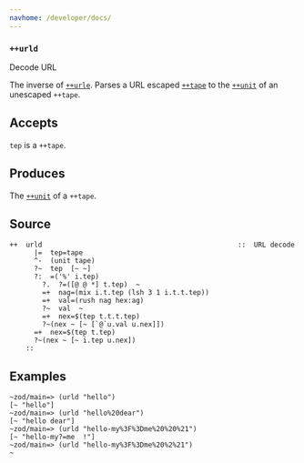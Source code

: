 ```yaml
---
navhome: /developer/docs/
---
```



### `++urld`

Decode URL

The inverse of [`++urle`](). Parses a URL escaped [`++tape`]() to the
[`++unit`]() of an unescaped `++tape`.

Accepts
-------

`tep` is a `++tape`.

Produces
--------

The [`++unit`]() of a `++tape`.

Source
------

    ++  urld                                                ::  URL decode
          |=  tep=tape
          ^-  (unit tape)
          ?~  tep  [~ ~]
          ?:  =('%' i.tep)
            ?.  ?=([@ @ *] t.tep)  ~
            =+  nag=(mix i.t.tep (lsh 3 1 i.t.t.tep))
            =+  val=(rush nag hex:ag)
            ?~  val  ~
            =+  nex=$(tep t.t.t.tep)
            ?~(nex ~ [~ [`@`u.val u.nex]])
          =+  nex=$(tep t.tep)
          ?~(nex ~ [~ i.tep u.nex])
        ::

Examples
--------

    ~zod/main=> (urld "hello")
    [~ "hello"]
    ~zod/main=> (urld "hello%20dear")
    [~ "hello dear"]
    ~zod/main=> (urld "hello-my%3F%3Dme%20%20%21")
    [~ "hello-my?=me  !"]
    ~zod/main=> (urld "hello-my%3F%3Dme%20%2%21")
    ~


